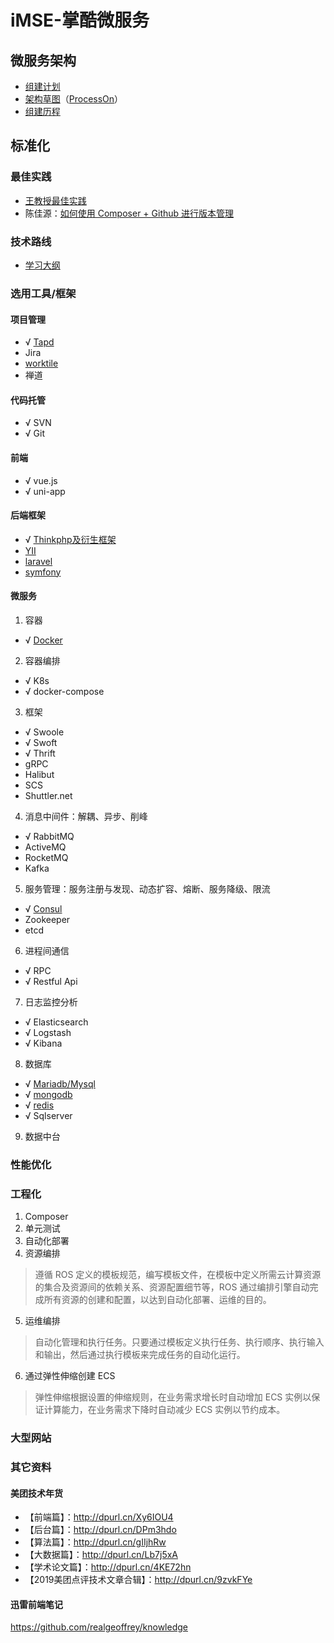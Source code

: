 # iMSE-掌酷微服务
## 微服务架构
+ [组建计划](iMSE-plan2020.md)
+ [架构草图](2020-iMSE.jpg)（[ProcessOn](https://www.processon.com/view/link/5e00663fe4b0125e29159020)）
+ [组建历程](iMSE-memo.md)

## 标准化
### 最佳实践
+ [王教授最佳实践](iMSE-DevOps.md)
+ 陈佳源：[如何使用 Composer + Github 进行版本管理](iMSE-std-composer.md)

### 技术路线
+ [学习大纲](iMSE-TechStack.md)

### 选用工具/框架
#### 项目管理
+ √ [Tapd](https://www.tapd.cn)
+ Jira
+ [worktile](https://worktile.com/)
+ 禅道

#### 代码托管
+ √ SVN
+ √ Git

#### 前端
+ √ vue.js
+ √ uni-app

#### 后端框架
+ √ [Thinkphp及衍生框架](https://www.kancloud.cn/manual/thinkphp6_0/1037479)
+ [YII](https://www.yiiframework.com)
+ [laravel](https://laravel.com)
+ [symfony](http://www.symfonychina.com)

#### 微服务
1. 容器
+ √ [Docker](https://hub.docker.com/)

2. 容器编排
+ √ K8s
+ √ docker-compose

3. 框架
+ √ Swoole
+ √ Swoft
+ √ Thrift
+ gRPC
+ Halibut
+ SCS
+ Shuttler.net

4. 消息中间件：解耦、异步、削峰
+ √ RabbitMQ
+ ActiveMQ
+ RocketMQ
+ Kafka

5. 服务管理：服务注册与发现、动态扩容、熔断、服务降级、限流
+ √ [Consul](https://www.consul.io)
+ Zookeeper
+ etcd

6. 进程间通信
+ √ RPC
+ √ Restful Api

7. 日志监控分析
+ √ Elasticsearch
+ √ Logstash
+ √ Kibana

8. 数据库
+ √ [Mariadb/Mysql](https://mariadb.org)
+ √ [mongodb](www.mongodb.org)
+ √ [redis](https://redis.io)
+ √ Sqlserver

9. 数据中台


### 性能优化

### 工程化
1. Composer
2. 单元测试
3. 自动化部署
4. 资源编排
> 遵循 ROS 定义的模板规范，编写模板文件，在模板中定义所需云计算资源的集合及资源间的依赖关系、资源配置细节等，ROS 通过编排引擎自动完成所有资源的创建和配置，以达到自动化部署、运维的目的。
5. 运维编排
> 自动化管理和执行任务。只要通过模板定义执行任务、执行顺序、执行输入和输出，然后通过执行模板来完成任务的自动化运行。
6. 通过弹性伸缩创建 ECS
> 弹性伸缩根据设置的伸缩规则，在业务需求增长时自动增加 ECS 实例以保证计算能力，在业务需求下降时自动减少 ECS 实例以节约成本。

### 大型网站

### 其它资料
#### 美团技术年货
+ 【前端篇】：http://dpurl.cn/Xy6IOU4
+ 【后台篇】：http://dpurl.cn/DPm3hdo
+ 【算法篇】：http://dpurl.cn/gIIjhRw
+ 【大数据篇】：http://dpurl.cn/Lb7j5xA
+ 【学术论文篇】：http://dpurl.cn/4KE72hn
+ 【2019美团点评技术文章合辑】：http://dpurl.cn/9zvkFYe

#### 迅雷前端笔记
https://github.com/realgeoffrey/knowledge
